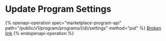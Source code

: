 # Update Program Settings

{% openapi-operation spec="marketplace-program-api" path="/public/v1/program/programs/{id}/settings" method="put" %}
[Broken link](broken-reference)
{% endopenapi-operation %}
